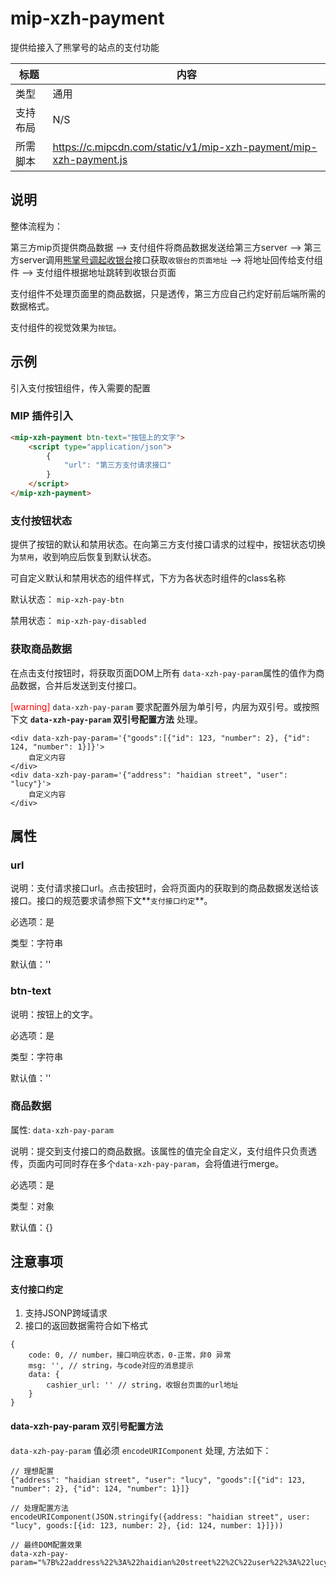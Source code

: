 # mip-xzh-payment

提供给接入了熊掌号的站点的支付功能

标题|内容
----|----
类型|通用
支持布局|N/S
所需脚本|https://c.mipcdn.com/static/v1/mip-xzh-payment/mip-xzh-payment.js

## 说明

整体流程为：

第三方mip页提供商品数据 --> 支付组件将商品数据发送给第三方server --> 第三方server调用[熊掌号调起收银台](http://xiongzhang.baidu.com/open/wiki/chapter7/section4.3.1.html?t=1520320862240)接口获取`收银台的页面地址` --> 将地址回传给支付组件 --> 支付组件根据地址跳转到收银台页面

支付组件不处理页面里的商品数据，只是透传，第三方应自己约定好前后端所需的数据格式。

支付组件的视觉效果为`按钮`。


## 示例

引入支付按钮组件，传入需要的配置

### MIP 插件引入
```html
<mip-xzh-payment btn-text="按钮上的文字">
    <script type="application/json">
        {
            "url": "第三方支付请求接口"
        }
    </script>
</mip-xzh-payment>
```

### 支付按钮状态

提供了按钮的默认和禁用状态。在向第三方支付接口请求的过程中，按钮状态切换为`禁用`，收到响应后恢复到默认状态。

可自定义默认和禁用状态的组件样式，下方为各状态时组件的class名称

默认状态： `mip-xzh-pay-btn`

禁用状态： `mip-xzh-pay-disabled`

### 获取商品数据

在点击支付按钮时，将获取页面DOM上所有 `data-xzh-pay-param`属性的值作为商品数据，合并后发送到支付接口。


<font color="red">[warning]</font> `data-xzh-pay-param` 要求配置外层为单引号，内层为双引号。或按照下文 **`data-xzh-pay-param` 双引号配置方法** 处理。

```
<div data-xzh-pay-param='{"goods":[{"id": 123, "number": 2}, {"id": 124, "number": 1}]}'>
    自定义内容
</div>
<div data-xzh-pay-param='{"address": "haidian street", "user": "lucy"}'>
    自定义内容
</div>

```


## 属性

### url

说明：支付请求接口url。点击按钮时，会将页面内的获取到的商品数据发送给该接口。接口的规范要求请参照下文**`支付接口约定`**。

必选项：是

类型：字符串

默认值：''

### btn-text

说明：按钮上的文字。

必选项：是

类型：字符串

默认值：''

### 商品数据

属性: `data-xzh-pay-param`

说明：提交到支付接口的商品数据。该属性的值完全自定义，支付组件只负责透传，页面内可同时存在多个`data-xzh-pay-param`，会将值进行merge。

必选项：是

类型：对象

默认值：{}

## 注意事项

#### 支付接口约定

1. 支持JSONP跨域请求
2. 接口的返回数据需符合如下格式

```
{
    code: 0, // number，接口响应状态，0-正常，非0 异常
    msg: '', // string，与code对应的消息提示
    data: {
        cashier_url: '' // string，收银台页面的url地址
    }
}
```

#### data-xzh-pay-param 双引号配置方法

`data-xzh-pay-param` 值必须 `encodeURIComponent` 处理, 方法如下：

```
// 理想配置
{"address": "haidian street", "user": "lucy", "goods":[{"id": 123, "number": 2}, {"id": 124, "number": 1}]}

// 处理配置方法
encodeURIComponent(JSON.stringify({address: "haidian street", user: "lucy", goods:[{id: 123, number: 2}, {id: 124, number: 1}]}))

// 最终DOM配置效果
data-xzh-pay-param="%7B%22address%22%3A%22haidian%20street%22%2C%22user%22%3A%22lucy%22%2C%22goods%22%3A%5B%7B%22id%22%3A123%2C%22number%22%3A2%7D%2C%7B%22id%22%3A124%2C%22number%22%3A1%7D%5D%7D"
```

